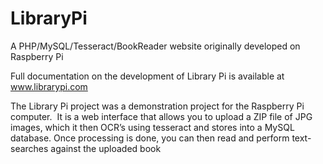 # LibraryPi
A PHP/MySQL/Tesseract/BookReader website originally developed on Raspberry Pi

Full documentation on the development of Library Pi is available at www.librarypi.com

The Library Pi project was a demonstration project for the Raspberry Pi
computer.  It is a web interface that allows you to upload a ZIP file of JPG images, which it then OCR’s using
tesseract and stores into a MySQL database. Once processing is done, you can then read and perform text-searches
against the uploaded book

